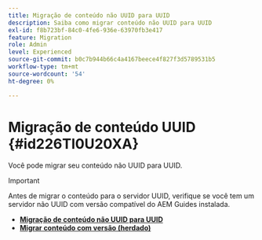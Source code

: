 ```yaml
---
title: Migração de conteúdo não UUID para UUID
description: Saiba como migrar conteúdo não UUID para UUID
exl-id: f8b723bf-84c0-4fe6-936e-63970fb3e417
feature: Migration
role: Admin
level: Experienced
source-git-commit: b0c7b944b66c4a4167beece4f827f3d5789531b5
workflow-type: tm+mt
source-wordcount: '54'
ht-degree: 0%

---
```


# Migração de conteúdo UUID {#id226TI0U20XA}


Você pode migrar seu conteúdo não UUID para UUID.

>[!IMPORTANT]
>
> Antes de migrar o conteúdo para o servidor UUID, verifique se você tem um servidor não UUID com versão compatível do AEM Guides instalada.


* [**Migração de conteúdo não UUID para UUID**](./migrate-non-uuid-uuid-new.md)
* [**Migrar conteúdo com versão (herdado)**](./migrate-non-uuid-uuid-with-versions.md)

